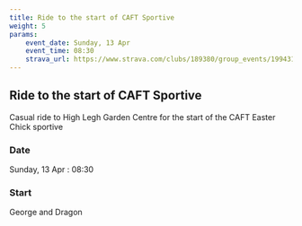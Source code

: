 ```yaml
---
title: Ride to the start of CAFT Sportive
weight: 5
params:
    event_date: Sunday, 13 Apr
    event_time: 08:30
    strava_url: https://www.strava.com/clubs/189380/group_events/1994310
---
```


## Ride to the start of CAFT Sportive 

Casual ride to High Legh Garden Centre for the start of the CAFT Easter Chick sportive

### Date

Sunday, 13 Apr : 08:30

### Start

George and Dragon


